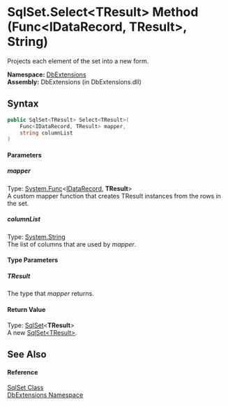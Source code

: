 SqlSet.Select&lt;TResult> Method (Func&lt;IDataRecord, TResult>, String)
========================================================================
Projects each element of the set into a new form.

**Namespace:** [DbExtensions][1]  
**Assembly:** DbExtensions (in DbExtensions.dll)

Syntax
------

```csharp
public SqlSet<TResult> Select<TResult>(
	Func<IDataRecord, TResult> mapper,
	string columnList
)

```

#### Parameters

##### *mapper*
Type: [System.Func][2]&lt;[IDataRecord][3], **TResult**>  
A custom mapper function that creates TResult instances from the rows in the set.

##### *columnList*
Type: [System.String][4]  
The list of columns that are used by *mapper*.

#### Type Parameters

##### *TResult*
The type that *mapper* returns.

#### Return Value
Type: [SqlSet][5]&lt;**TResult**>  
A new [SqlSet&lt;TResult>][5].

See Also
--------

#### Reference
[SqlSet Class][6]  
[DbExtensions Namespace][1]  

[1]: ../README.md
[2]: http://msdn.microsoft.com/en-us/library/bb549151
[3]: http://msdn.microsoft.com/en-us/library/93wb1heh
[4]: http://msdn.microsoft.com/en-us/library/s1wwdcbf
[5]: ../SqlSet_1/README.md
[6]: README.md